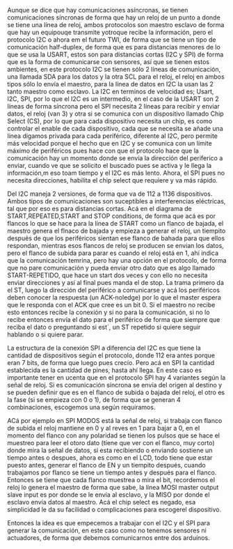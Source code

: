 Aunque se dice que hay comunicaciones asíncronas, se tienen comunicaciones síncronas de forma que hay un reloj de un punto a donde se tiene una línea de reloj, ambos protocolos son maestro esclavo de forma que hay un equipouqe transmite yotroque recibe la información, pero el protocolo I2C o ahora em el futuro TWI, de forma que se tiene un tipo de comunicación half-duplex, de forma que es para distancias menores de lo que se usa la USART, estos son para distancias cortas (I2C y SPI) de forma que es la forma de comunicarse con sensores, así que se tienen estos ambientes, en este protocolo I2C se tienen sólo 2 líneas de comunicación, una llamada SDA para los datos y la otra SCL para el reloj, el reloj en ambos tipos sólo lo envía el maestro, para la línea de datos en I2C la usan las 2 tanto maestro como esclavo.
La I2C en terminos de velocidad es; Usart, I2C, SPI, por lo que el I2C es un intermedio, en el caso de la USART son 2 líneas de forma síncrona pero el SPI necesita 2 líneas para recibir y enviar datos, el reloj (van 3) y otra si se comunica con un dispositivo llamado Chip Select (CS), por lo que para cada dispositivo necesita un chip, es como controlar el enable de cada dispositivo, cada que se necesita se añade una línea digamos privada para cada periférico, diferente al I2C, pero permite más velocidad porque el hecho que en I2C y se comunica con un límite máximo de periféricos pues hace con que el protocolo hace que la comunicación hay un momento donde se envía la dirección del periferico a enviar, cuando ve que se solicito el buscado pues se activa y le llega la información,m eso toam tiempo y el I2C es más lento. Ahora, el SPI pues no necesita direcciones, habilita el chip select que requiere y va más rápido.

Del I2C maneja 2 versiones, de forma que va de 112 a 1136 dispositivos. Ambos tipos de comunicaciones son suceptibles a interferencias eléctricas, tal que por eso es para distancias cortas. Acá en el diagrama de START,REPEATED,START and STOP conditions, de forma que acá es por flancos lo que se hace para la línea de START como un flanco de bajada, el maestro genera el flnaco de bajada y empieza a generar el reloj, un tiempito después de que los periféricos sientan ese flanco de bahada para que ellos respondan, mientras esos flancos de reloj se producen se envían los datos, pero el flanco de subida para parar es cuando el reloj está en 1, ahí indica que la comunicación temrina, pero hay una opción en el protocolo, de forma que no pare comunicación y pueda enviar otro dato que es algo llamado START-REPETIDO, que hace un start dos veces y con ello no necesita enviar direcciones y así al final pues manda el de stop.
La trama primero da el ST, luego la dirección del periférico a comunicarse y acá los periféricos deben conocer la respuesta (un ACK-noledge) por lo que el master espera que le responda con el ACK que cree es un bit 0. Si el maestro no recibe esto entonces recibe la conexión y si no para la comunicación, si no lo recibe entonces envía el dato para el periférico de forma que siempre que reciba el dato o preguntando si est´, un ST repetido si quiere seguir hablando o si quiere parar.

La estructura de la conexión SPI a diferencia del I2C es que tiene la cantidad de dispositivos según el protocolo, donde 112 era antes porque eran 7 bits, de forma que luego pues crecío. Pero acá en SPI la cantidad establecida es la cantidad de pines, hasta ahí llega. En este caso es importante tener en ucenta que en el protocolo SPI hay 4 variantes según la señal de reloj. Si es comunicación síncrona se envía del origen al destino y se pueden definir que es en el flanco de subida o bajada del reloj, el otro es la fase (si se empieza con 0 o 1), de forma que se generan 4 combinaciones, escogemos una según requiramos.

ACá por ejemplo en SPI MODOS está la señal de reloj, si trabaja con flanco de subida el reloj mantiene en 0 y al reves en 1 para bajar a 0, en el momento del flanco con any polaridad se tienen los pulsos que se hace el muestreo para leer el otoro dato (tiene que ver con el flanco, muy corto) donde mira la señal de datos, si esta recibiendo o enviando sostiene un tiempo antes o despues, ahora es como en el LCD, todo tiene que estar puesto antes, generar el flanco de EN y un tiempito después, cuando trabajamos por flanco se tiene un tiempo antes y después para el flanco. Entonces se tiene que cada flanco muestrea o mira el bit, recordemos el reloj lo genera el maestro de forma que sabe, la línea MOSI master output slave input es por donde se le envía al esclavo, y la MISO por donde el esclavo envía datos al maestro. Acá el chip select es negado, esa simplicidad le da su facilidad o complicaciones para escogerel dispositivo.


Entonces la idea es que empecemos a trabajar con el I2C y el SPI para generar la comunicación, en este caso como no tenemos sensores ni actuadores, de forma que debemos comunicarnos entre dos arduínos.
    